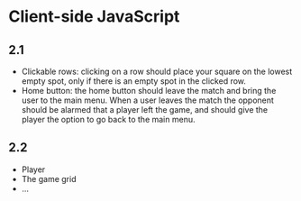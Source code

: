 # Client-side JavaScript
## 2.1
- Clickable rows: clicking on a row should place your square on the lowest empty spot, only if there is an empty spot in the clicked row.
- Home button: the home button should leave the match and bring the user to the main menu. When a user leaves the match the opponent should be alarmed that a player left the game, and should give the player the option to go back to the main menu.
## 2.2
- Player
- The game grid
- ...